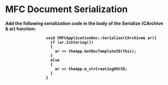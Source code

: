# MFC Document Serialization

<strong>
                      </p>
                        <p>Add the following serialization code in the body of the Serialize (CArchive & ar) function:                            
                        </p>
                      <p>                   
                      
                      void CMFCApplicationDoc::Serialize(CArchive& ar){
                        if (ar.IsStoring())
                        {
                          ar << theApp.GetDocTemplateID(this);
                        }
                        else
                        {
                          ar >> theApp.m_strCreatingDOCID;
                        }
                      }
</p>
</strong>
